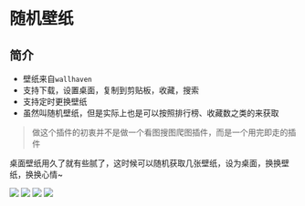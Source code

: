 # 随机壁纸

## 简介

- 壁纸来自`wallhaven`
- 支持下载，设置桌面，复制到剪贴板，收藏，搜索
- 支持定时更换壁纸
- 虽然叫随机壁纸，但是实际上也是可以按照排行榜、收藏数之类的来获取


>做这个插件的初衷并不是做一个看图搜图爬图插件，而是一个用完即走的插件

桌面壁纸用久了就有些腻了，这时候可以随机获取几张壁纸，设为桌面，换换壁纸，换换心情~


![](https://s2.loli.net/2022/03/27/xKVmw9JOADRqkHF.jpg)
![](https://s2.loli.net/2022/03/27/65n9CvSIdUieb8R.jpg)
![](https://s2.loli.net/2022/03/27/ix6Z7kdlAabUmwL.jpg)
![](https://s2.loli.net/2022/03/27/Ymr1TiSHa8FeUbh.jpg)
